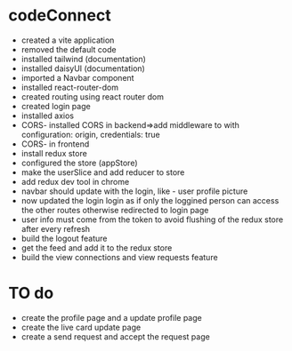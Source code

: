 # codeConnect
- created a vite application
- removed the default code
- installed tailwind (documentation)
- installed daisyUI (documentation)
- imported a Navbar component
- installed react-router-dom
- created routing using react router dom
- created login page 
- installed axios 
- CORS- installed CORS in backend=>add middleware to with configuration: origin, credentials: true
- CORS- in frontend 
- install redux store
- configured the store (appStore)
- make the userSlice and add reducer to store
- add redux dev tool in chrome 
- navbar should update with the login, like - user profile picture
- now updated the login login as if only the loggined person can access the other routes otherwise redirected to login page
- user info must come from the token to avoid flushing of the redux store after every refresh
- build the logout feature 
- get the feed and add it to the redux store
- build the view connections and view requests feature 



# TO do 
- create the profile page and a update profile page
- create the live card update page 
- create a send request and accept the request page 